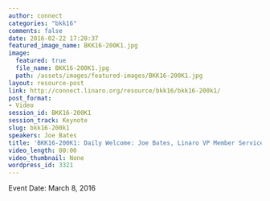 ```yaml
---
author: connect
categories: "bkk16"
comments: false
date: 2016-02-22 17:20:37
featured_image_name: BKK16-200K1.jpg
image:
  featured: true
  file_name: BKK16-200K1.jpg
  path: /assets/images/featured-images/BKK16-200K1.jpg
layout: resource-post
link: http://connect.linaro.org/resource/bkk16/bkk16-200k1/
post_format:
- Video
session_id: BKK16-200K1
session_track: Keynote
slug: bkk16-200k1
speakers: Joe Bates
title: 'BKK16-200K1: Daily Welcome: Joe Bates, Linaro VP Member Services'
video_length: 00:00
video_thumbnail: None
wordpress_id: 3321
---
```


Event Date: March 8, 2016